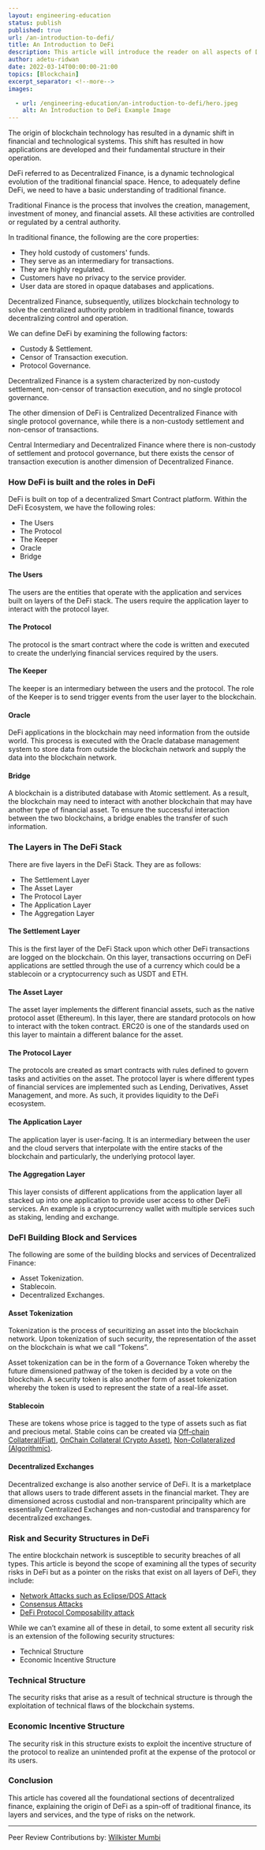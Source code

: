 ```yaml
---
layout: engineering-education
status: publish
published: true
url: /an-introduction-to-defi/
title: An Introduction to DeFi
description: This article will introduce the reader on all aspects of DeFi. 
author: adetu-ridwan
date: 2022-03-14T00:00:00-21:00
topics: [Blockchain]
excerpt_separator: <!--more-->
images:

  - url: /engineering-education/an-introduction-to-defi/hero.jpeg
    alt: An Introduction to DeFi Example Image
---
```

The origin of blockchain technology has resulted in a dynamic shift in financial and technological systems. This shift has resulted in how applications are developed and their fundamental structure in their operation.
<!--more-->
DeFi referred to as Decentralized Finance, is a dynamic technological evolution of the traditional financial space. Hence, to adequately define DeFi, we need to have a basic understanding of traditional finance.

Traditional Finance is the process that involves the creation, management, investment of money, and financial assets. All these activities are controlled or regulated by a central authority.

In traditional finance, the following are the core properties:
- They hold custody of customers' funds.
- They serve as an intermediary for transactions.
- They are highly regulated.
- Customers have no privacy to the service provider.
- User data are stored in opaque databases and applications.

Decentralized Finance, subsequently, utilizes blockchain technology to solve the centralized authority problem in traditional finance, towards decentralizing control and operation.

We can define DeFi by examining the following factors:
- Custody & Settlement. 
- Censor of Transaction execution.
- Protocol Governance.

Decentralized Finance is a system characterized by non-custody settlement, non-censor of transaction execution, and no single protocol governance. 

The other dimension of DeFi is Centralized Decentralized Finance with single protocol governance, while there is a non-custody settlement and non-censor of transactions.

Central Intermediary and Decentralized Finance where there is non-custody of settlement and protocol governance, but there exists the censor of transaction execution is another dimension of Decentralized Finance.

### How DeFi is built and the roles in DeFi
DeFi is built on top of a decentralized Smart Contract platform. Within the DeFi Ecosystem, we have the following roles:
- The Users 
- The Protocol
- The Keeper
- Oracle
- Bridge

#### The Users
The users are the entities that operate with the application and services built on layers of the DeFi stack. The users require the application layer to interact with the protocol layer.

#### The Protocol 
The protocol is the smart contract where the code is written and executed to create the underlying financial services required by the users.

#### The Keeper
The keeper is an intermediary between the users and the protocol. The role of the Keeper is to send trigger events from the user layer to the blockchain.

#### Oracle
DeFi applications in the blockchain may need information from the outside world. This process is executed with the Oracle database management system to store data from outside the blockchain network and supply the data into the blockchain network.

#### Bridge
A blockchain is a distributed database with Atomic settlement. As a result, the blockchain may need to interact with another blockchain that may have another type of financial asset. To ensure the successful interaction between the two blockchains, a bridge enables the transfer of such information.

### The Layers in The DeFi Stack
There are five layers in the DeFi Stack. They are as follows:
- The Settlement Layer
- The Asset Layer
- The Protocol Layer
- The Application Layer
- The Aggregation Layer

#### The Settlement Layer
This is the first layer of the DeFi Stack upon which other DeFi transactions are logged on the blockchain. On this layer, transactions occurring on DeFi applications are settled through the use of a currency which could be a stablecoin or a cryptocurrency such as USDT and ETH.

#### The Asset Layer
The asset layer implements the different financial assets, such as the native protocol asset (Ethereum). In this layer, there are standard protocols on how to interact with the token contract. ERC20 is one of the standards used on this layer to maintain a different balance for the asset. 

#### The Protocol Layer
The protocols are created as smart contracts with rules defined to govern tasks and activities on the asset. The protocol layer is where different types of financial services are implemented such as Lending, Derivatives, Asset Management, and more. As such, it provides liquidity to the DeFi ecosystem.

#### The Application Layer
The application layer is user-facing. It is an intermediary between the user and the cloud servers that interpolate with the entire stacks of the blockchain and particularly, the underlying protocol layer.

#### The Aggregation Layer
This layer consists of different applications from the application layer all stacked up into one application to provide user access to other DeFi services. An example is a cryptocurrency wallet with multiple services such as staking, lending and exchange.

### DeFI Building Block and Services
The following are some of the building blocks and services of Decentralized Finance:
- Asset Tokenization.
- Stablecoin.
- Decentralized Exchanges. 

#### Asset Tokenization
Tokenization is the process of securitizing an asset into the blockchain network. Upon tokenization of such security, the representation of the asset on the blockchain is what we call “Tokens”. 
 
Asset tokenization can be in the form of a Governance Token whereby the future dimensioned pathway of the token is decided by a vote on the blockchain. A security token is also another form of asset tokenization whereby the token is used to represent the state of a real-life asset.

#### Stablecoin
These are tokens whose price is tagged to the type of assets such as fiat and precious metal. Stable coins can be created via [Off-chain Collateral(Fiat)](https://www.ecb.europa.eu/paym/intro/publications/pdf/ecb.mipinfocus191128.en.pdf), [OnChain Collateral (Crypto Asset)](https://coinmarketcap.com/alexandria/glossary/collateralized-stablecoin), [Non-Collateralized (Algorithmic)](https://www.coininsider.com/what-is-a-non-collateralized-stablecoin/).

#### Decentralized Exchanges
Decentralized exchange is also another service of DeFi. It is a marketplace that allows users to trade different assets in the financial market. They are dimensioned across custodial and non-transparent principality which are essentially Centralized Exchanges and non-custodial and transparency for decentralized exchanges.

### Risk and Security Structures in DeFi
The entire blockchain network is susceptible to security breaches of all types. This article is beyond the scope of examining all the types of security risks in DeFi but as a pointer on the risks that exist on all layers of DeFi, they include:

- [Network Attacks such as Eclipse/DOS Attack](https://www.gemini.com/cryptopedia/eclipse-attacks-defense-bitcoin)
- [Consensus Attacks](https://help.onekey.so/hc/en-us/articles/360001992856-What-is-consensus-attack-)
- [DeFi Protocol Composability attack](https://quantstamp.com/blog/defis-composability-more-possibility-more-risk)

While we can’t examine all of these in detail, to some extent all security risk is an extension of the following security structures:
- Technical Structure
- Economic Incentive Structure

### Technical Structure
The security risks that arise as a result of technical structure is through the exploitation of technical flaws of the blockchain systems. 

### Economic Incentive Structure
The security risk in this structure exists to exploit the incentive structure of the protocol to realize an unintended profit at the expense of the protocol or its users.

### Conclusion
This article has covered all the foundational sections of decentralized finance, explaining the origin of DeFi as a spin-off of traditional finance, its layers and services, and the type of risks on the network.

---
Peer Review Contributions by: [Wilkister Mumbi](/engineering-education/authors/wilkister-mumbi/)
